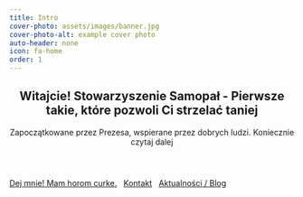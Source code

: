 ```yaml
---
title: Intro
cover-photo: assets/images/banner.jpg
cover-photo-alt: example cover photo
auto-header: none
icon: fa-home
order: 1
---
```

<header>
  <h2 class="alt">Witajcie! Stowarzyszenie <strong>Samopał</strong> - Pierwsze takie, które pozwoli Ci strzelać taniej</h2>
  <p>Zapoczątkowane przez Prezesa, wspierane przez dobrych ludzi. Koniecznie czytaj dalej</p>
</header>

<footer>
  <a href="#podaruj-nam-1-podatku" class="button scrolly">Dej mnie! Mam horom curke.</a> &nbsp; 
  <a href="#kontakt" class="button scrolly">Kontakt</a> &nbsp; 
  <a href="/blog.html" class="button scrolly">Aktualności / Blog</a>
</footer>
